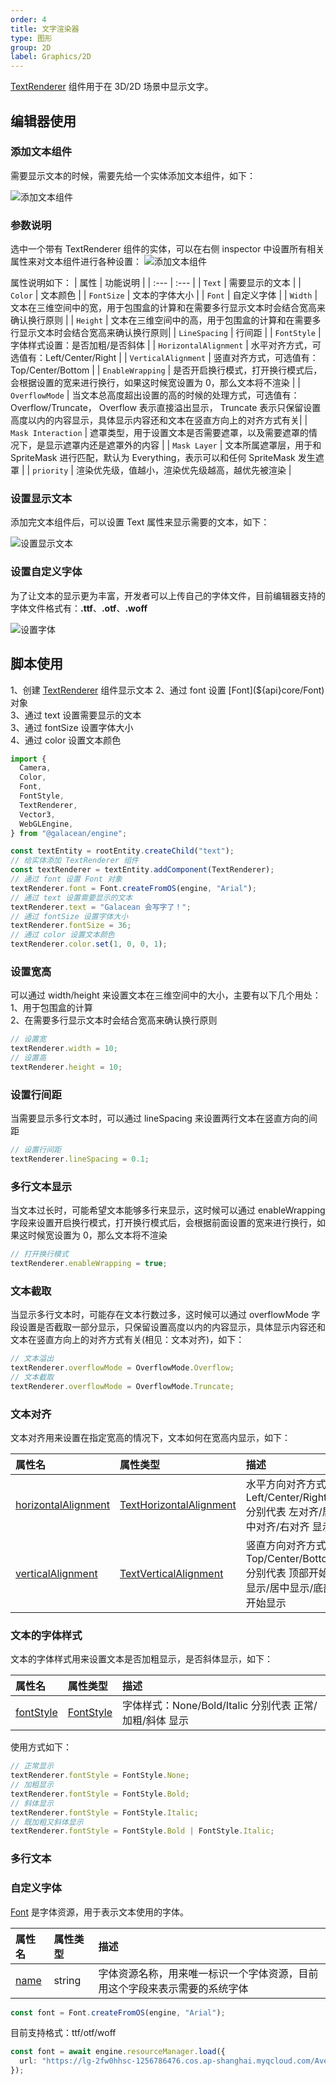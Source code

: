 ```yaml
---
order: 4
title: 文字渲染器
type: 图形
group: 2D
label: Graphics/2D
---
```


[TextRenderer](${api}core/TextRenderer) 组件用于在 3D/2D 场景中显示文字。

## 编辑器使用

### 添加文本组件

需要显示文本的时候，需要先给一个实体添加文本组件，如下：

![添加文本组件](https://mdn.alipayobjects.com/huamei_w6ifet/afts/img/A*3d5AQYTtcNkAAAAAAAAAAAAADjCHAQ/original)

### 参数说明

选中一个带有 TextRenderer 组件的实体，可以在右侧 inspector 中设置所有相关属性来对文本组件进行各种设置：
![添加文本组件](https://mdn.alipayobjects.com/huamei_w6ifet/afts/img/A*9XKjSYHZQWsAAAAAAAAAAAAADjCHAQ/original)

属性说明如下：
| 属性 | 功能说明 |
| :--- | :--- |
| `Text` | 需要显示的文本 |
| `Color` | 文本颜色 |
| `FontSize` | 文本的字体大小 |
| `Font` | 自定义字体 |
| `Width` | 文本在三维空间中的宽，用于包围盒的计算和在需要多行显示文本时会结合宽高来确认换行原则 |
| `Height` | 文本在三维空间中的高，用于包围盒的计算和在需要多行显示文本时会结合宽高来确认换行原则|
| `LineSpacing` | 行间距 |
| `FontStyle` | 字体样式设置：是否加粗/是否斜体 |
| `HorizontalAlignment` | 水平对齐方式，可选值有：Left/Center/Right |
| `VerticalAlignment` | 竖直对齐方式，可选值有：Top/Center/Bottom |
| `EnableWrapping` | 是否开启换行模式，打开换行模式后，会根据设置的宽来进行换行，如果这时候宽设置为 0，那么文本将不渲染 |
| `OverflowMode` | 当文本总高度超出设置的高的时候的处理方式，可选值有：Overflow/Truncate， Overflow 表示直接溢出显示， Truncate 表示只保留设置高度以内的内容显示，具体显示内容还和文本在竖直方向上的对齐方式有关|
| `Mask Interaction` | 遮罩类型，用于设置文本是否需要遮罩，以及需要遮罩的情况下，是显示遮罩内还是遮罩外的内容 |
| `Mask Layer` | 文本所属遮罩层，用于和 SpriteMask 进行匹配，默认为 Everything，表示可以和任何 SpriteMask 发生遮罩 |
| `priority` | 渲染优先级，值越小，渲染优先级越高，越优先被渲染 |

### 设置显示文本

添加完文本组件后，可以设置 Text 属性来显示需要的文本，如下：

![设置显示文本](https://mdn.alipayobjects.com/huamei_w6ifet/afts/img/A*J6nKTJOOm4kAAAAAAAAAAAAADjCHAQ/original)

### 设置自定义字体

为了让文本的显示更为丰富，开发者可以上传自己的字体文件，目前编辑器支持的字体文件格式有：**.ttf**、**.otf**、**.woff**

![设置字体](https://mdn.alipayobjects.com/huamei_w6ifet/afts/img/A*CgA5S5vneeMAAAAAAAAAAAAADjCHAQ/original)

## 脚本使用

<playground src="text-renderer.ts"></playground>

1、创建 [TextRenderer](${api}core/TextRenderer) 组件显示文本  
2、通过 font 设置 [Font](${api}core/Font) 对象  
3、通过 text 设置需要显示的文本  
3、通过 fontSize 设置字体大小  
4、通过 color 设置文本颜色

```typescript
import {
  Camera,
  Color,
  Font,
  FontStyle,
  TextRenderer,
  Vector3,
  WebGLEngine,
} from "@galacean/engine";

const textEntity = rootEntity.createChild("text");
// 给实体添加 TextRenderer 组件
const textRenderer = textEntity.addComponent(TextRenderer);
// 通过 font 设置 Font 对象
textRenderer.font = Font.createFromOS(engine, "Arial");
// 通过 text 设置需要显示的文本
textRenderer.text = "Galacean 会写字了！";
// 通过 fontSize 设置字体大小
textRenderer.fontSize = 36;
// 通过 color 设置文本颜色
textRenderer.color.set(1, 0, 0, 1);
```

### 设置宽高

可以通过 width/height 来设置文本在三维空间中的大小，主要有以下几个用处：  
1、用于包围盒的计算  
2、在需要多行显示文本时会结合宽高来确认换行原则

```typescript
// 设置宽
textRenderer.width = 10;
// 设置高
textRenderer.height = 10;
```

### 设置行间距

当需要显示多行文本时，可以通过 lineSpacing 来设置两行文本在竖直方向的间距

```typescript
// 设置行间距
textRenderer.lineSpacing = 0.1;
```

### 多行文本显示

当文本过长时，可能希望文本能够多行来显示，这时候可以通过 enableWrapping 字段来设置开启换行模式，打开换行模式后，会根据前面设置的宽来进行换行，如果这时候宽设置为 0，那么文本将不渲染

```typescript
// 打开换行模式
textRenderer.enableWrapping = true;
```

### 文本截取

当显示多行文本时，可能存在文本行数过多，这时候可以通过 overflowMode 字段设置是否截取一部分显示，只保留设置高度以内的内容显示，具体显示内容还和文本在竖直方向上的对齐方式有关(相见：文本对齐)，如下：

```typescript
// 文本溢出
textRenderer.overflowMode = OverflowMode.Overflow;
// 文本截取
textRenderer.overflowMode = OverflowMode.Truncate;
```

### 文本对齐

文本对齐用来设置在指定宽高的情况下，文本如何在宽高内显示，如下：

| 属性名                                                             | 属性类型                                                      | 描述                                                                            |
| :----------------------------------------------------------------- | :------------------------------------------------------------ | :------------------------------------------------------------------------------ |
| [horizontalAlignment](${api}core/TextRenderer#horizontalAlignment) | [TextHorizontalAlignment](${api}core/TextHorizontalAlignment) | 水平方向对齐方式：Left/Center/Right 分别代表 左对齐/居中对齐/右对齐 显示        |
| [verticalAlignment](${api}core/TextRenderer#horizontalAlignment)   | [TextVerticalAlignment](${api}core/TextVerticalAlignment)     | 竖直方向对齐方式：Top/Center/Bottom 分别代表 顶部开始显示/居中显示/底部开始显示 |

### 文本的字体样式

文本的字体样式用来设置文本是否加粗显示，是否斜体显示，如下：

| 属性名                                         | 属性类型                          | 描述                                                    |
| :--------------------------------------------- | :-------------------------------- | :------------------------------------------------------ |
| [fontStyle](${api}core/TextRenderer#fontStyle) | [FontStyle](${api}core/FontStyle) | 字体样式：None/Bold/Italic 分别代表 正常/加粗/斜体 显示 |

使用方式如下：

```typescript
// 正常显示
textRenderer.fontStyle = FontStyle.None;
// 加粗显示
textRenderer.fontStyle = FontStyle.Bold;
// 斜体显示
textRenderer.fontStyle = FontStyle.Italic;
// 既加粗又斜体显示
textRenderer.fontStyle = FontStyle.Bold | FontStyle.Italic;
```

### 多行文本

<playground src="text-wrap-alignment.ts"></playground>

### 自定义字体

[Font](${api}core/Font) 是字体资源，用于表示文本使用的字体。

| 属性名                         | 属性类型 | 描述                                                                       |
| :----------------------------- | :------- | :------------------------------------------------------------------------- |
| [name](${api}core/Sprite#name) | string   | 字体资源名称，用来唯一标识一个字体资源，目前用这个字段来表示需要的系统字体 |

```typescript
const font = Font.createFromOS(engine, "Arial");
```

目前支持格式：ttf/otf/woff

```typescript
const font = await engine.resourceManager.load({
  url: "https://lg-2fw0hhsc-1256786476.cos.ap-shanghai.myqcloud.com/Avelia.otf",
});
```

<playground src="text-renderer-font.ts"></playground>
